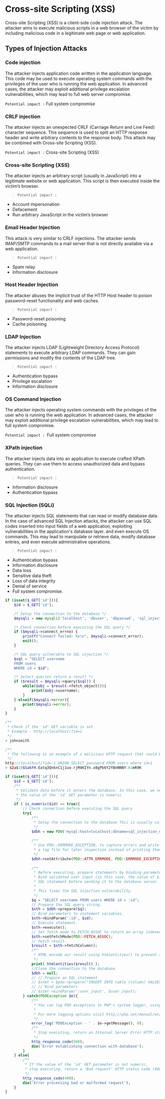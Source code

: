 # Cross-site Scripting (XSS)
Cross-site Scripting (XSS) is a client-side code injection attack. The attacker aims to execute malicious scripts in a web browser of the victim by including malicious code in a legitimate web page or web application.

## Types of Injection Attacks

### Code injection
The attacker injects application code written in the application language. This code may be used to execute operating system commands with the privileges of the user who is running the web application. In advanced cases, the attacker may exploit additional privilege escalation vulnerabilities, which may lead to full web server compromise.

`Potential impact :` Full system compromise

### CRLF injection
The attacker injects an unexpected CRLF (Carriage Return and Line Feed) character sequence. This sequence is used to split an HTTP response header and write arbitrary contents to the response body. This attack may be combined with Cross-site Scripting (XSS).

`Potential impact :` Cross-site Scripting (XSS)

### Cross-site Scripting (XSS)
The attacker injects an arbitrary script (usually in JavaScript) into a legitimate website or web application. This script is then executed inside the victim’s browser.
> `Potential impact : `
- Account impersonation
- Defacement
- Run arbitrary JavaScript in the victim’s browser

### Email Header Injection
This attack is very similar to CRLF injections. The attacker sends IMAP/SMTP commands to a mail server that is not directly available via a web application.
> `Potential impact : `
- Spam relay
- Information disclosure

### Host Header Injection
The attacker abuses the implicit trust of the HTTP Host header to poison password-reset functionality and web caches.
> `Potential impact :` 
- Password-reset poisoning
- Cache poisoning

### LDAP Injection
The attacker injects LDAP (Lightweight Directory Access Protocol) statements to execute arbitrary LDAP commands. They can gain permissions and modify the contents of the LDAP tree.
> `Potential impact : `
- Authentication bypass
- Privilege escalation
- Information disclosure

### OS Command Injection
The attacker injects operating system commands with the privileges of the user who is running the web application. In advanced cases, the attacker may exploit additional privilege escalation vulnerabilities, which may lead to full system compromise.

`Potential impact : `Full system compromise

### XPath injection
The attacker injects data into an application to execute crafted XPath queries. They can use them to access unauthorized data and bypass authentication.
> `Potential impact : `
- Information disclosure
- Authentication bypass

### SQL Injection (SQLi)
The attacker injects SQL statements that can read or modify database data. In the case of advanced SQL Injection attacks, the attacker can use SQL codes inserted into input fields of a web application, exploiting vulnerabilities in the application's database layer. and even execute OS commands. This may lead to manipulate or retrieve data, modify database entries, and even execute administrative operations. 
> `Potential impact : `
- Authentication bypass
- Information disclosure
- Data loss
- Sensitive data theft
- Loss of data integrity
- Denial of service
- Full system compromise.

```php
if (isset($_GET['id'])){
    $id = $_GET['id'];

    /* Setup the connection to the database */
    $mysqli = new mysqli('localhost', 'dbuser', 'dbpasswd', 'sql_injection_example');

    /* Check connection before executing the SQL query */
    if ($mysqli->connect_errno) {
        printf("Connect failed: %s\n", $mysqli->connect_error);
        exit();
    }

    /* SQL query vulnerable to SQL injection */
    $sql = "SELECT username
    FROM users
    WHERE id = $id";

    /* Select queries return a result */
    if ($result = $mysqli->query($sql)) {
        while($obj = $result->fetch_object()){
            print($obj->username);
        }
    } elseif($mysqli->error){
        print($mysqli->error);
    }
}

/**
 * Check if the 'id' GET variable is set
 * Example - http://localhost/?id=1
 */
> johnsmith

/**
 * The following is an example of a malicious HTTP request that could be made to the vulnerable application above.
 */
http://localhost/?id=-1 UNION SELECT password FROM users where id=1
> $2a$10$SakFH.Eatq3QnknC1j1uo.rjM4KIYn.o8gPb6Y2YBnNNNY.61mR9K

if (isset($_GET['id'])){
    $id = $_GET['id'];
    /**
     * Validate data before it enters the database. In this case, we need to check that
     * the value of the 'id' GET parameter is numeric
     */
    if ( is_numeric($id) == true){
        // Check connection before executing the SQL query
        try{ 
            /**
             * Setup the connection to the database This is usually called a database handle (dbh)
             */
            $dbh = new PDO('mysql:host=localhost;dbname=sql_injection_example', 'dbuser', 'dbpasswd');
            
            /**
             * Use PDO::ERRMODE_EXCEPTION, to capture errors and write them to
             * a log file for later inspection instead of printing them to the screen.
             */
            $dbh->setAttribute(PDO::ATTR_ERRMODE, PDO::ERRMODE_EXCEPTION);
            
            /**
             * Before executing, prepare statements by binding parameters.
             * Bind validated user input (in this case, the value of $id) to the
             * SQL statement before sending it to the database server.
             *
             * This fixes the SQL injection vulnerability.
             */
            $q = "SELECT username FROM users WHERE id = :id";
            // Prepare the SQL query string.
            $sth = $dbh->prepare($q);
            // Bind parameters to statement variables.
            $sth->bindParam(':id', $id);
            // Execute statement.
            $sth->execute();
            // Set fetch mode to FETCH_ASSOC to return an array indexed by column name.
            $sth->setFetchMode(PDO::FETCH_ASSOC);
            // Fetch result.
            $result = $sth->fetchColumn();
            /**
             * HTML encode our result using htmlentities() to prevent stored XSS and print the result to the page
             */
            print( htmlentities($result) );
            //Close the connection to the database.
            $dbh = null;
            // // Prepare an SQL statement
            // $stmt = $pdo->prepare("INSERT INTO table (column) VALUES (:user_input)");
            // // Bind parameters
            // $stmt->bindParam(':user_input', $user_input);
        } catch(PDOException $e){
            /**
             * You can log PDO exceptions to PHP's system logger, using the log engine of the operating system
             *
             * For more logging options visit http://php.net/manual/en/function.error-log.php
             */
            error_log('PDOException - ' . $e->getMessage(), 0);
            /**
             * Stop executing, return an Internal Server Error HTTP status code (500), and display an error
             */
            http_response_code(500);
            die('Error establishing connection with database');
        }
    } else{
        /**
         * If the value of the 'id' GET parameter is not numeric, 
         * stop executing, return a 'Bad request' HTTP status code (400), and display an error
         */
        http_response_code(400);
        die('Error processing bad or malformed request');
    }
}
```